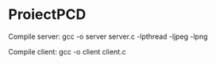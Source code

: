 # ProiectPCD
Compile server: gcc -o server server.c -lpthread -ljpeg -lpng

Compile client: gcc -o client client.c 